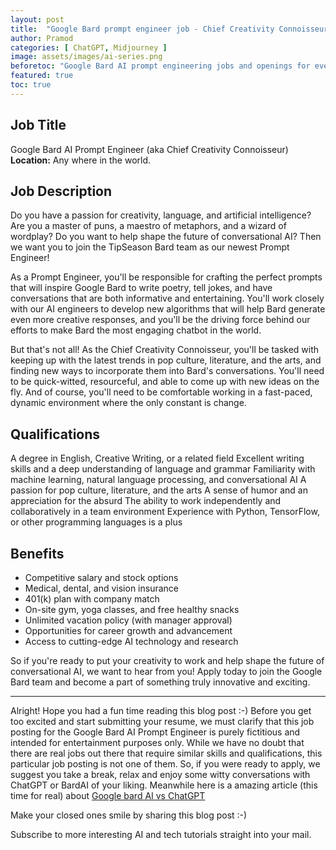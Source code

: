 ```yaml
---
layout: post
title:  "Google Bard prompt engineer job - Chief Creativity Connoisseur"
author: Pramod
categories: [ ChatGPT, Midjourney ]
image: assets/images/ai-series.png
beforetoc: "Google Bard AI prompt engineering jobs and openings for everyone"
featured: true
toc: true
---
```


## Job Title 
Google Bard AI Prompt Engineer (aka Chief Creativity Connoisseur)
**Location:** Any where in the world. 

## Job Description

Do you have a passion for creativity, language, and artificial intelligence? Are you a master of puns, a maestro of
metaphors, and a wizard of wordplay? Do you want to help shape the future of conversational AI? Then we want you to join
the TipSeason Bard team as our newest Prompt Engineer!

As a Prompt Engineer, you'll be responsible for crafting the perfect prompts that will inspire Google Bard to write
poetry, tell jokes, and have conversations that are both informative and entertaining. You'll work closely with our AI
engineers to develop new algorithms that will help Bard generate even more creative responses, and you'll be the driving
force behind our efforts to make Bard the most engaging chatbot in the world.

But that's not all! As the Chief Creativity Connoisseur, you'll be tasked with keeping up with the latest trends in pop
culture, literature, and the arts, and finding new ways to incorporate them into Bard's conversations. You'll need to be
quick-witted, resourceful, and able to come up with new ideas on the fly. And of course, you'll need to be comfortable
working in a fast-paced, dynamic environment where the only constant is change.

## Qualifications

A degree in English, Creative Writing, or a related field
Excellent writing skills and a deep understanding of language and grammar
Familiarity with machine learning, natural language processing, and conversational AI
A passion for pop culture, literature, and the arts
A sense of humor and an appreciation for the absurd
The ability to work independently and collaboratively in a team environment
Experience with Python, TensorFlow, or other programming languages is a plus

## Benefits

* Competitive salary and stock options
* Medical, dental, and vision insurance
* 401(k) plan with company match
* On-site gym, yoga classes, and free healthy snacks
* Unlimited vacation policy (with manager approval)
* Opportunities for career growth and advancement
* Access to cutting-edge AI technology and research

So if you're ready to put your creativity to work and help shape the future of conversational AI, we want to hear from
you! Apply today to join the Google Bard team and become a part of something truly innovative and exciting.

------ 
Alright! Hope you had a fun time reading this blog post :-) 
Before you get too excited and start submitting your resume, we must clarify that this job posting for the Google Bard
AI Prompt Engineer is purely fictitious and intended for entertainment purposes only. While we have no doubt that there
are real jobs out there that require similar skills and qualifications, this particular job posting is not one of them.
So, if you were ready to apply, we suggest you take a break, relax and enjoy some witty conversations with ChatGPT or
BardAI of your liking.
Meanwhile here is a amazing article (this time for real) about [Google bard AI vs ChatGPT]() 

Make your closed ones smile by sharing this blog post :-)

Subscribe to more interesting AI and tech tutorials straight into your mail.
